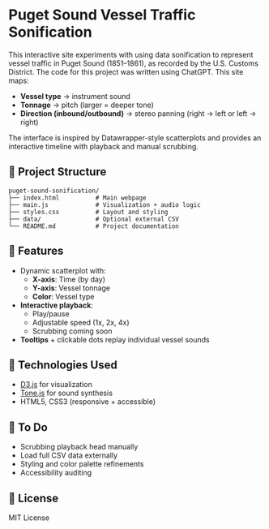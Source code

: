 # Puget Sound Vessel Traffic Sonification

This interactive site experiments with using data sonification to represent vessel traffic in Puget Sound (1851–1861), as recorded by the U.S. Customs District. The code for this project was written using ChatGPT. This site maps:

- **Vessel type** → instrument sound
- **Tonnage** → pitch (larger = deeper tone)
- **Direction (inbound/outbound)** → stereo panning (right → left or left → right)

The interface is inspired by Datawrapper-style scatterplots and provides an interactive timeline with playback and manual scrubbing.

## 📁 Project Structure

```
puget-sound-sonification/
├── index.html          # Main webpage
├── main.js             # Visualization + audio logic
├── styles.css          # Layout and styling
├── data/               # Optional external CSV
└── README.md           # Project documentation
```

## 🚀 Features

- Dynamic scatterplot with:
  - **X-axis**: Time (by day)
  - **Y-axis**: Vessel tonnage
  - **Color**: Vessel type
- **Interactive playback**:
  - Play/pause
  - Adjustable speed (1x, 2x, 4x)
  - Scrubbing coming soon
- **Tooltips** + clickable dots replay individual vessel sounds

## 🔧 Technologies Used

- [D3.js](https://d3js.org) for visualization
- [Tone.js](https://tonejs.github.io) for sound synthesis
- HTML5, CSS3 (responsive + accessible)

## 📌 To Do

- Scrubbing playback head manually
- Load full CSV data externally
- Styling and color palette refinements
- Accessibility auditing

## 📜 License

MIT License
